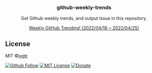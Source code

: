 <div align="center">
  <h3 align="center">github-weekly-trends</h3>
  <p align="center">Get Github weekly trends, and output Issue in this repository.</p>
  <a align="center" href="https://github.com/ivgtr/github-weeklyTrends/issues/232" target="_brank">Weekly GitHub Trending! (2022/04/18 ~ 2022/04/25)</a>
</div>

## License

MIT ©[ivgtr](https://github.com/ivgtr)

[![Github Follow](https://img.shields.io/github/followers/ivgtr?style=social)](https://github.com/ivgtr) [![MIT License](http://img.shields.io/badge/license-MIT-blue.svg?style=flat)](LICENSE) [![Donate](https://img.shields.io/badge/%EF%BC%84-support-green.svg?style=flat-square)](https://www.buymeacoffee.com/ivgtr)